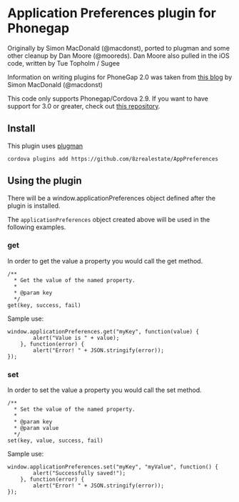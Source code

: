 # Application Preferences plugin for Phonegap #
Originally by Simon MacDonald (@macdonst), ported to plugman and some other cleanup by Dan Moore (@mooreds).  Dan Moore also pulled in the iOS code, written by Tue Topholm / Sugee

Information on writing plugins for PhoneGap 2.0 was taken from [this blog](http://simonmacdonald.blogspot.com/2012/08/so-you-wanna-write-phonegap-200-android.html) by Simon MacDonald (@macdonst)

This code only supports Phonegap/Cordova 2.9.  If you want to have support for 3.0 or greater, check out [this repository](https://github.com/chrisekelley/AppPreferences/).

## Install

This plugin uses [plugman](https://github.com/apache/cordova-plugman)

`cordova plugins add https://github.com/8zrealestate/AppPreferences`

## Using the plugin ##

There will be a window.applicationPreferences object defined after the plugin is installed.

The `applicationPreferences` object created above will be used in the following examples.

### get ###

In order to get the value a property you would call the get method.

    /**
      * Get the value of the named property.
      *
      * @param key           
      */
    get(key, success, fail)

Sample use:

    window.applicationPreferences.get("myKey", function(value) {
			alert("Value is " + value);
		}, function(error) {
			alert("Error! " + JSON.stringify(error));
	});

### set ###

In order to set the value a property you would call the set method.

    /**
      * Set the value of the named property.
      *
      * @param key
      * @param value           
      */
    set(key, value, success, fail)

Sample use:

    window.applicationPreferences.set("myKey", "myValue", function() {
			alert("Successfully saved!");
		}, function(error) {
			alert("Error! " + JSON.stringify(error));
	});


